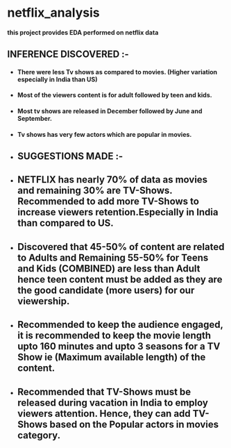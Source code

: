 # netflix_analysis
#### this project provides EDA performed on netflix data


## INFERENCE DISCOVERED :-
* #### There were less Tv shows as compared to movies. (Higher variation especially in India than US)
* #### Most of the viewers content is for adult followed by teen and kids.
* #### Most tv shows are released in December followed by June and September.
* #### Tv shows has very few actors which are popular in movies.

* ## SUGGESTIONS MADE :-
* ## NETFLIX has nearly 70% of data as movies and remaining 30% are TV-Shows. Recommended to add more TV-Shows to increase viewers retention.Especially in India than compared to US.
* ## Discovered that 45-50% of content are related to Adults and Remaining 55-50% for Teens and Kids (COMBINED) are less than Adult hence teen content must be added as they are the good candidate (more users) for our viewership.
* ## Recommended to keep the audience engaged, it is recommended to keep the movie length upto 160 minutes and upto 3 seasons for a TV Show ie (Maximum available length) of the content.
* ## Recommended that TV-Shows must be released during vacation in India to employ viewers attention. Hence, they can add TV-Shows based on the Popular actors in movies category.

